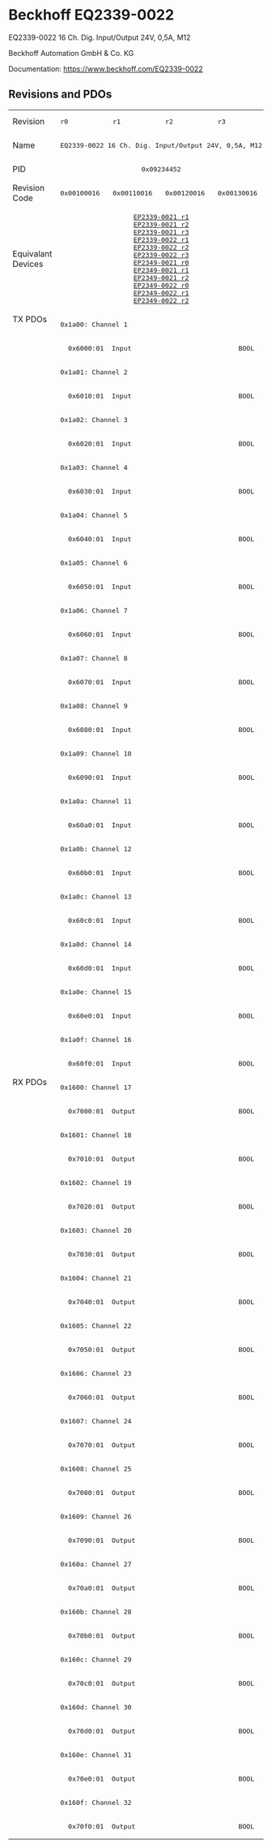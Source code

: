 # Beckhoff EQ2339-0022

EQ2339-0022 16 Ch. Dig. Input/Output 24V, 0,5A, M12

Beckhoff Automation GmbH & Co. KG

Documentation: <a href="https://www.beckhoff.com/EQ2339-0022">https://www.beckhoff.com/EQ2339-0022</a>

## Revisions and PDOs
<table>
<tr >
<td class="first">Revision</td>
<td ><pre>r0</pre></td>
<td ><pre>r1</pre></td>
<td ><pre>r2</pre></td>
<td ><pre>r3</pre></td>
</tr>
<tr >
<td class="first">Name</td>
<td  colspan=4 align="center"><pre>EQ2339-0022 16 Ch. Dig. Input/Output 24V, 0,5A, M12</pre></td>
</tr>
<tr >
<td class="first">PID</td>
<td  colspan=4 align="center"><pre>0x09234452</pre></td>
</tr>
<tr >
<td class="first">Revision Code</td>
<td ><pre>0x00100016</pre></td>
<td ><pre>0x00110016</pre></td>
<td ><pre>0x00120016</pre></td>
<td ><pre>0x00130016</pre></td>
</tr>
<tr >
<td class="first">Equivalant Devices</td>
<td  colspan=4 align="center"><pre><a href="EP2339-0021">EP2339-0021 r1</a><br/><a href="EP2339-0021">EP2339-0021 r2</a><br/><a href="EP2339-0021">EP2339-0021 r3</a><br/><a href="EP2339-0022">EP2339-0022 r1</a><br/><a href="EP2339-0022">EP2339-0022 r2</a><br/><a href="EP2339-0022">EP2339-0022 r3</a><br/><a href="EP2349-0021">EP2349-0021 r0</a><br/><a href="EP2349-0021">EP2349-0021 r1</a><br/><a href="EP2349-0021">EP2349-0021 r2</a><br/><a href="EP2349-0022">EP2349-0022 r0</a><br/><a href="EP2349-0022">EP2349-0022 r1</a><br/><a href="EP2349-0022">EP2349-0022 r2</a></pre></td>
</tr>
<tr class="txpdo pdosection">
<td class="first" rowspan=32 valign=top>TX PDOs</td>
<td colspan=4 align="left"><pre>0x1a00: Channel 1</pre></td>
<td></td>
</tr>
<tr class="txpdo">
<td  colspan=4 align="left"><pre>  0x6000:01  Input                           BOOL</pre></td>
</tr>
<tr class="txpdo pdosection">
<td  colspan=4 align="left"><pre>0x1a01: Channel 2</pre></td>
</tr>
<tr class="txpdo">
<td  colspan=4 align="left"><pre>  0x6010:01  Input                           BOOL</pre></td>
</tr>
<tr class="txpdo pdosection">
<td  colspan=4 align="left"><pre>0x1a02: Channel 3</pre></td>
</tr>
<tr class="txpdo">
<td  colspan=4 align="left"><pre>  0x6020:01  Input                           BOOL</pre></td>
</tr>
<tr class="txpdo pdosection">
<td  colspan=4 align="left"><pre>0x1a03: Channel 4</pre></td>
</tr>
<tr class="txpdo">
<td  colspan=4 align="left"><pre>  0x6030:01  Input                           BOOL</pre></td>
</tr>
<tr class="txpdo pdosection">
<td  colspan=4 align="left"><pre>0x1a04: Channel 5</pre></td>
</tr>
<tr class="txpdo">
<td  colspan=4 align="left"><pre>  0x6040:01  Input                           BOOL</pre></td>
</tr>
<tr class="txpdo pdosection">
<td  colspan=4 align="left"><pre>0x1a05: Channel 6</pre></td>
</tr>
<tr class="txpdo">
<td  colspan=4 align="left"><pre>  0x6050:01  Input                           BOOL</pre></td>
</tr>
<tr class="txpdo pdosection">
<td  colspan=4 align="left"><pre>0x1a06: Channel 7</pre></td>
</tr>
<tr class="txpdo">
<td  colspan=4 align="left"><pre>  0x6060:01  Input                           BOOL</pre></td>
</tr>
<tr class="txpdo pdosection">
<td  colspan=4 align="left"><pre>0x1a07: Channel 8</pre></td>
</tr>
<tr class="txpdo">
<td  colspan=4 align="left"><pre>  0x6070:01  Input                           BOOL</pre></td>
</tr>
<tr class="txpdo pdosection">
<td  colspan=4 align="left"><pre>0x1a08: Channel 9</pre></td>
</tr>
<tr class="txpdo">
<td  colspan=4 align="left"><pre>  0x6080:01  Input                           BOOL</pre></td>
</tr>
<tr class="txpdo pdosection">
<td  colspan=4 align="left"><pre>0x1a09: Channel 10</pre></td>
</tr>
<tr class="txpdo">
<td  colspan=4 align="left"><pre>  0x6090:01  Input                           BOOL</pre></td>
</tr>
<tr class="txpdo pdosection">
<td  colspan=4 align="left"><pre>0x1a0a: Channel 11</pre></td>
</tr>
<tr class="txpdo">
<td  colspan=4 align="left"><pre>  0x60a0:01  Input                           BOOL</pre></td>
</tr>
<tr class="txpdo pdosection">
<td  colspan=4 align="left"><pre>0x1a0b: Channel 12</pre></td>
</tr>
<tr class="txpdo">
<td  colspan=4 align="left"><pre>  0x60b0:01  Input                           BOOL</pre></td>
</tr>
<tr class="txpdo pdosection">
<td  colspan=4 align="left"><pre>0x1a0c: Channel 13</pre></td>
</tr>
<tr class="txpdo">
<td  colspan=4 align="left"><pre>  0x60c0:01  Input                           BOOL</pre></td>
</tr>
<tr class="txpdo pdosection">
<td  colspan=4 align="left"><pre>0x1a0d: Channel 14</pre></td>
</tr>
<tr class="txpdo">
<td  colspan=4 align="left"><pre>  0x60d0:01  Input                           BOOL</pre></td>
</tr>
<tr class="txpdo pdosection">
<td  colspan=4 align="left"><pre>0x1a0e: Channel 15</pre></td>
</tr>
<tr class="txpdo">
<td  colspan=4 align="left"><pre>  0x60e0:01  Input                           BOOL</pre></td>
</tr>
<tr class="txpdo pdosection">
<td  colspan=4 align="left"><pre>0x1a0f: Channel 16</pre></td>
</tr>
<tr class="txpdo">
<td  colspan=4 align="left"><pre>  0x60f0:01  Input                           BOOL</pre></td>
</tr>
<tr class="rxpdo pdosection">
<td class="first" rowspan=32 valign=top>RX PDOs</td>
<td colspan=4 align="left"><pre>0x1600: Channel 17</pre></td>
<td></td>
</tr>
<tr class="rxpdo">
<td  colspan=4 align="left"><pre>  0x7000:01  Output                          BOOL</pre></td>
</tr>
<tr class="rxpdo pdosection">
<td  colspan=4 align="left"><pre>0x1601: Channel 18</pre></td>
</tr>
<tr class="rxpdo">
<td  colspan=4 align="left"><pre>  0x7010:01  Output                          BOOL</pre></td>
</tr>
<tr class="rxpdo pdosection">
<td  colspan=4 align="left"><pre>0x1602: Channel 19</pre></td>
</tr>
<tr class="rxpdo">
<td  colspan=4 align="left"><pre>  0x7020:01  Output                          BOOL</pre></td>
</tr>
<tr class="rxpdo pdosection">
<td  colspan=4 align="left"><pre>0x1603: Channel 20</pre></td>
</tr>
<tr class="rxpdo">
<td  colspan=4 align="left"><pre>  0x7030:01  Output                          BOOL</pre></td>
</tr>
<tr class="rxpdo pdosection">
<td  colspan=4 align="left"><pre>0x1604: Channel 21</pre></td>
</tr>
<tr class="rxpdo">
<td  colspan=4 align="left"><pre>  0x7040:01  Output                          BOOL</pre></td>
</tr>
<tr class="rxpdo pdosection">
<td  colspan=4 align="left"><pre>0x1605: Channel 22</pre></td>
</tr>
<tr class="rxpdo">
<td  colspan=4 align="left"><pre>  0x7050:01  Output                          BOOL</pre></td>
</tr>
<tr class="rxpdo pdosection">
<td  colspan=4 align="left"><pre>0x1606: Channel 23</pre></td>
</tr>
<tr class="rxpdo">
<td  colspan=4 align="left"><pre>  0x7060:01  Output                          BOOL</pre></td>
</tr>
<tr class="rxpdo pdosection">
<td  colspan=4 align="left"><pre>0x1607: Channel 24</pre></td>
</tr>
<tr class="rxpdo">
<td  colspan=4 align="left"><pre>  0x7070:01  Output                          BOOL</pre></td>
</tr>
<tr class="rxpdo pdosection">
<td  colspan=4 align="left"><pre>0x1608: Channel 25</pre></td>
</tr>
<tr class="rxpdo">
<td  colspan=4 align="left"><pre>  0x7080:01  Output                          BOOL</pre></td>
</tr>
<tr class="rxpdo pdosection">
<td  colspan=4 align="left"><pre>0x1609: Channel 26</pre></td>
</tr>
<tr class="rxpdo">
<td  colspan=4 align="left"><pre>  0x7090:01  Output                          BOOL</pre></td>
</tr>
<tr class="rxpdo pdosection">
<td  colspan=4 align="left"><pre>0x160a: Channel 27</pre></td>
</tr>
<tr class="rxpdo">
<td  colspan=4 align="left"><pre>  0x70a0:01  Output                          BOOL</pre></td>
</tr>
<tr class="rxpdo pdosection">
<td  colspan=4 align="left"><pre>0x160b: Channel 28</pre></td>
</tr>
<tr class="rxpdo">
<td  colspan=4 align="left"><pre>  0x70b0:01  Output                          BOOL</pre></td>
</tr>
<tr class="rxpdo pdosection">
<td  colspan=4 align="left"><pre>0x160c: Channel 29</pre></td>
</tr>
<tr class="rxpdo">
<td  colspan=4 align="left"><pre>  0x70c0:01  Output                          BOOL</pre></td>
</tr>
<tr class="rxpdo pdosection">
<td  colspan=4 align="left"><pre>0x160d: Channel 30</pre></td>
</tr>
<tr class="rxpdo">
<td  colspan=4 align="left"><pre>  0x70d0:01  Output                          BOOL</pre></td>
</tr>
<tr class="rxpdo pdosection">
<td  colspan=4 align="left"><pre>0x160e: Channel 31</pre></td>
</tr>
<tr class="rxpdo">
<td  colspan=4 align="left"><pre>  0x70e0:01  Output                          BOOL</pre></td>
</tr>
<tr class="rxpdo pdosection">
<td  colspan=4 align="left"><pre>0x160f: Channel 32</pre></td>
</tr>
<tr class="rxpdo">
<td  colspan=4 align="left"><pre>  0x70f0:01  Output                          BOOL</pre></td>
</tr>
</table>
